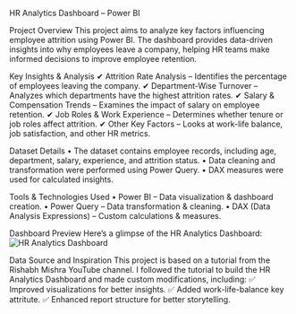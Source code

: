 HR Analytics Dashboard – Power BI

Project Overview
This project aims to analyze key factors influencing employee attrition using Power BI. The dashboard provides data-driven insights into why employees leave a company, helping HR teams make informed decisions to improve employee retention.

Key Insights & Analysis
✔ Attrition Rate Analysis – Identifies the percentage of employees leaving the company.
✔ Department-Wise Turnover – Analyzes which departments have the highest attrition rates.
✔ Salary & Compensation Trends – Examines the impact of salary on employee retention.
✔ Job Roles & Work Experience – Determines whether tenure or job roles affect attrition.
✔ Other Key Factors – Looks at work-life balance, job satisfaction, and other HR metrics.

Dataset Details
	•	The dataset contains employee records, including age, department, salary, experience, and attrition status.
	•	Data cleaning and transformation were performed using Power Query.
	•	DAX measures were used for calculated insights.

Tools & Technologies Used
	•	Power BI – Data visualization & dashboard creation.
	•	Power Query – Data transformation & cleaning.
	•	DAX (Data Analysis Expressions) – Custom calculations & measures.

Dashboard Preview
Here’s a glimpse of the HR Analytics Dashboard:  
![HR Analytics Dashboard](dashboard.png) 

Data Source and Inspiration
This project is based on a tutorial from the Rishabh Mishra YouTube channel.
I followed the tutorial to build the HR Analytics Dashboard and made custom modifications, including:
✅ Improved visualizations for better insights.
✅ Added work-life-balance key attritute.
✅ Enhanced report structure for better storytelling.
